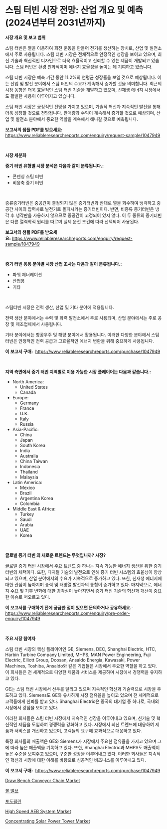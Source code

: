 <p><h1>스팀 터빈 시장 전망: 산업 개요 및 예측 (2024년부터 2031년까지)</h1></p><p><strong>시장 개요 및 보고 범위</strong></p>
<p><p>스팀 터빈은 열을 이용하여 회전 운동을 만들어 전기를 생산하는 장치로, 산업 및 발전소에서 주로 사용됩니다. 스팀 터빈 시장은 전체적으로 안정적인 성장을 보이고 있으며, 최신 기술과 혁신적인 디자인으로 더욱 효율적이고 신뢰할 수 있는 제품이 개발되고 있습니다. 스팀 터빈은 환경 친화적이며 에너지 효율성을 높이는 데 기여하고 있습니다.</p><p>스팀 터빈 시장은 예측 기간 동안 11.2%의 연평균 성장률을 보일 것으로 예상됩니다. 이는 산업 및 발전 분야에서 스팀 터빈의 수요가 계속해서 증가할 것을 의미합니다. 최근의 시장 동향은 더욱 효율적인 스팀 터빈 기술을 개발하고 있으며, 신재생 에너지 시장에서도 활발한 사용이 이루어지고 있습니다.</p><p>스팀 터빈 시장은 긍정적인 전망을 가지고 있으며, 기술적 혁신과 지속적인 발전을 통해 더욱 성장할 것으로 전망됩니다. 판매량과 수익이 계속해서 증가할 것으로 예상되며, 산업 및 발전소 분야에서 중요한 역할을 계속해서 해나갈 것으로 예측됩니다.</p></p>
<p><strong>보고서의 샘플 PDF를 받으세요:</strong> <a href="https://www.reliableresearchreports.com/enquiry/request-sample/1047949">https://www.reliableresearchreports.com/enquiry/request-sample/1047949</a></p>
<p>&nbsp;</p>
<p><strong>시장 세분화</strong></p>
<p><strong>증기 터빈 유형별 시장 분석은 다음과 같이 분류됩니다.:</strong></p>
<p><ul><li>콘덴싱 스팀 터빈</li><li>비응축 증기 터빈</li></ul></p>
<p>&nbsp;</p>
<p><p>증류증기터빈은 중공간이 결정되지 않은 증기터빈과 반대로 열을 회수하여 냉각하고 중공간 사이의 압력차로 발전기로 돌파시키는 증기터빈이다. 반면, 비증류 증기터빈은 냉각 후 냉각판을 사용하지 않으므로 중공간이 고정되어 있지 않다. 이 두 종류의 증기터빈은 다른 열력학적 원리를 따르며 실제 운전 조건에 따라 선택되어 사용된다.</p></p>
<p><strong>보고서의 샘플 PDF를 받으세요:</strong>&nbsp;<a href="https://www.reliableresearchreports.com/enquiry/request-sample/1047949">https://www.reliableresearchreports.com/enquiry/request-sample/1047949</a></p>
<p>&nbsp;</p>
<p><strong> 증기 터빈 응용 분야별 시장 산업 조사는 다음과 같이 분류됩니다.:</strong></p>
<p><ul><li>파워 제너레이션</li><li>산업용</li><li>기타</li></ul></p>
<p>&nbsp;</p>
<p><p>스팀터빈 시장은 전력 생산, 산업 및 기타 분야에 적용됩니다. </p><p>전력 생산 분야에서는 수력 및 화력 발전소에서 주로 사용되며, 산업 분야에서는 주로 공장 및 제조업체에서 사용됩니다. </p><p>기타 분야에서는 항공우주 및 해양 분야에서 활용됩니다. 이러한 다양한 분야에서 스팀터빈은 안정적인 전력 공급과 고효율적인 에너지 변환을 위해 중요하게 사용됩니다.</p></p>
<p><strong>이 보고서 구매:</strong>&nbsp; <a href="https://www.reliableresearchreports.com/purchase/1047949">https://www.reliableresearchreports.com/purchase/1047949</a></p>
<p>&nbsp;</p>
<p><strong>지역 측면에서 증기 터빈 지역별로 이용 가능한 시장 플레이어는 다음과 같습니다.:</strong></p>
<p><ul>
    <li>
        North America:
        <ul>
            <li>United States</li>
            <li>Canada</li>
        </ul>
    </li>
    <li>
        Europe:
        <ul>
            <li>Germany</li>
            <li>France</li>
            <li>U.K.</li>
            <li>Italy</li>
            <li>Russia</li>
        </ul>
    </li>
    <li>
        Asia-Pacific:
        <ul>
            <li>China</li>
            <li>Japan</li>
            <li>South Korea</li>
            <li>India</li>
            <li>Australia</li>
            <li>China Taiwan</li>
            <li>Indonesia</li>
            <li>Thailand</li>
            <li>Malaysia</li>
        </ul>
    </li>
    <li>
        Latin America:
        <ul>
            <li>Mexico</li>
            <li>Brazil</li>
            <li>Argentina Korea</li>
            <li>Colombia</li>
        </ul>
    </li>
    <li>
        Middle East & Africa:
        <ul>
            <li>Turkey</li>
            <li>Saudi</li>
            <li>Arabia</li>
            <li>UAE</li>
            <li>Korea</li>
        </ul>
    </li>
    </ul></p>
<p>&nbsp;</p>
<p><strong>글로벌 증기 터빈 의 새로운 트렌드는 무엇입니까? 시장?</strong></p>
<p><p>글로벌 증기 터빈 시장에서 주요 트렌드 중 하나는 지속 가능한 에너지 생산을 위한 증기 터빈의 채택이다. 또한, 디지털 기술의 발전으로 인해 증기 터빈 시스템의 효율성이 향상되고 있으며, 산업 분야에서의 수요가 지속적으로 증가하고 있다. 또한, 신재생 에너지에 대한 관심이 높아지며 풍력 및 태양열 발전과의 통합이 증가하고 있다. 마지막으로, 에너지 수요 및 기후 변화에 대한 경각심이 높아지면서 증기 터빈 기술의 혁신과 개선이 중요한 이슈로 떠오르고 있다.</p></p>
<p><strong>이 보고서를 구매하기 전에 궁금한 점이 있으면 문의하거나 공유하세요.</strong>- <a href="https://www.reliableresearchreports.com/enquiry/pre-order-enquiry/1047949">https://www.reliableresearchreports.com/enquiry/pre-order-enquiry/1047949</a></p>
<p>&nbsp;</p>
<p><strong>주요 시장 참여자</strong></p>
<p><p>스팀 터빈 시장의 핵심 플레이어인 GE, Siemens, DEC, Shanghai Electric, HTC, Harbin Turbine Company Limited, MHPS, MAN Power Engineering, Fuji Electric, Elliott Group, Doosan, Ansaldo Energia, Kawasaki, Power Machines, Toshiba, Ansaldo와 같은 기업들은 시장에서 주요한 역할을 하고 있다. 이 회사들은 전 세계적으로 다양한 제품과 서비스를 제공하며 시장에서 경쟁력을 유지하고 있다.</p><p>GE는 스팀 터빈 시장에서 선두를 달리고 있으며 지속적인 혁신과 기술력으로 시장을 주도하고 있다. Siemens도 GE와 유사하게 시장 점유율을 높이고 있으며 전 세계적으로 고객들에게 신뢰를 받고 있다. Shanghai Electric은 중국의 대기업 중 하나로, 국내외 시장에서 강점을 보이고 있다.</p><p>이러한 회사들은 스팀 터빈 시장에서 지속적인 성장을 이루어내고 있으며, 신기술 및 혁신적인 제품을 도입하여 경쟁력을 강화하고 있다. 시장에서 최신 트렌드에 대응하여 제품과 서비스를 개선하고 있으며, 고객들의 요구에 효과적으로 대응하고 있다.</p><p>특정 회사들의 매출액은 GE와 Siemens가 시장에서 주요한 점유율을 가지고 있으며 그에 따라 높은 매출액을 기록하고 있다. 또한, Shanghai Electric과 MHPS도 매출액이 높은 수준을 보여주고 있으며, 꾸준한 성장을 이루어내고 있다. 이러한 회사들은 지속적인 혁신과 시장에 대한 이해를 바탕으로 성공적인 비즈니스를 이루어내고 있다.</p></p>
<p><strong>이 보고서 구매:</strong>&nbsp;&nbsp;<a href="https://www.reliableresearchreports.com/purchase/1047949">https://www.reliableresearchreports.com/purchase/1047949</a></p>
<p><p><a href="https://view.publitas.com/reportprime-1/draw-bench-conveyor-chain-market-offer-valuable-insights-into-market-size-market-share-market-trends-and-projections-spanning-from-2023-to-2030/">Draw Bench Conveyor Chain Market</a></p><p><a href="https://github.com/trmesnao7959541/Market-Research-Report-List-1/blob/main/9766310188814.md">볼 밸브</a></p><p><a href="https://github.com/vsn7qpua81q/Market-Research-Report-List-1/blob/main/7074309188815.md">포도필린</a></p><p><a href="https://github.com/Whitneyboyettebo9kiw7yr13/Market-Research-Report-List-1/blob/main/high-speed-aeb-system-market.md">High Speed AEB System Market</a></p><p><a href="https://view.publitas.com/reportprime-1/concentrating-solar-power-tower-market-research-report-forecasted-for-period-from-2024-2031-by-market-type-market-application-and-region/">Concentrating Solar Power Tower Market</a></p></p>
